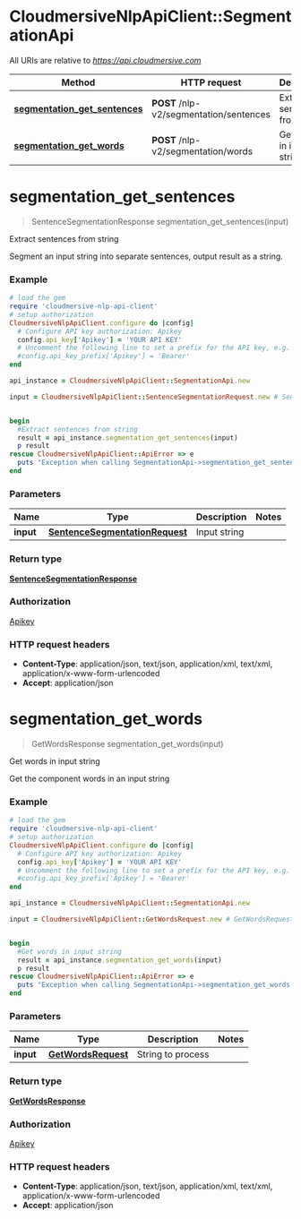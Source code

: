 # CloudmersiveNlpApiClient::SegmentationApi

All URIs are relative to *https://api.cloudmersive.com*

Method | HTTP request | Description
------------- | ------------- | -------------
[**segmentation_get_sentences**](SegmentationApi.md#segmentation_get_sentences) | **POST** /nlp-v2/segmentation/sentences | Extract sentences from string
[**segmentation_get_words**](SegmentationApi.md#segmentation_get_words) | **POST** /nlp-v2/segmentation/words | Get words in input string


# **segmentation_get_sentences**
> SentenceSegmentationResponse segmentation_get_sentences(input)

Extract sentences from string

Segment an input string into separate sentences, output result as a string.

### Example
```ruby
# load the gem
require 'cloudmersive-nlp-api-client'
# setup authorization
CloudmersiveNlpApiClient.configure do |config|
  # Configure API key authorization: Apikey
  config.api_key['Apikey'] = 'YOUR API KEY'
  # Uncomment the following line to set a prefix for the API key, e.g. 'Bearer' (defaults to nil)
  #config.api_key_prefix['Apikey'] = 'Bearer'
end

api_instance = CloudmersiveNlpApiClient::SegmentationApi.new

input = CloudmersiveNlpApiClient::SentenceSegmentationRequest.new # SentenceSegmentationRequest | Input string


begin
  #Extract sentences from string
  result = api_instance.segmentation_get_sentences(input)
  p result
rescue CloudmersiveNlpApiClient::ApiError => e
  puts "Exception when calling SegmentationApi->segmentation_get_sentences: #{e}"
end
```

### Parameters

Name | Type | Description  | Notes
------------- | ------------- | ------------- | -------------
 **input** | [**SentenceSegmentationRequest**](SentenceSegmentationRequest.md)| Input string | 

### Return type

[**SentenceSegmentationResponse**](SentenceSegmentationResponse.md)

### Authorization

[Apikey](../README.md#Apikey)

### HTTP request headers

 - **Content-Type**: application/json, text/json, application/xml, text/xml, application/x-www-form-urlencoded
 - **Accept**: application/json



# **segmentation_get_words**
> GetWordsResponse segmentation_get_words(input)

Get words in input string

Get the component words in an input string

### Example
```ruby
# load the gem
require 'cloudmersive-nlp-api-client'
# setup authorization
CloudmersiveNlpApiClient.configure do |config|
  # Configure API key authorization: Apikey
  config.api_key['Apikey'] = 'YOUR API KEY'
  # Uncomment the following line to set a prefix for the API key, e.g. 'Bearer' (defaults to nil)
  #config.api_key_prefix['Apikey'] = 'Bearer'
end

api_instance = CloudmersiveNlpApiClient::SegmentationApi.new

input = CloudmersiveNlpApiClient::GetWordsRequest.new # GetWordsRequest | String to process


begin
  #Get words in input string
  result = api_instance.segmentation_get_words(input)
  p result
rescue CloudmersiveNlpApiClient::ApiError => e
  puts "Exception when calling SegmentationApi->segmentation_get_words: #{e}"
end
```

### Parameters

Name | Type | Description  | Notes
------------- | ------------- | ------------- | -------------
 **input** | [**GetWordsRequest**](GetWordsRequest.md)| String to process | 

### Return type

[**GetWordsResponse**](GetWordsResponse.md)

### Authorization

[Apikey](../README.md#Apikey)

### HTTP request headers

 - **Content-Type**: application/json, text/json, application/xml, text/xml, application/x-www-form-urlencoded
 - **Accept**: application/json



